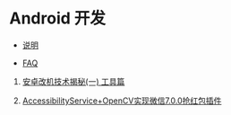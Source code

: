# Android 开发

* [说明](README.md)

* [FAQ](./FAQ/readme.md)

1. [安卓改机技术揭秘(一) 工具篇](https://bbs.pediy.com/thread-213042.htm)

2. [AccessibilityService+OpenCV实现微信7.0.0抢红包插件](https://www.jianshu.com/p/c269a1a1866b)